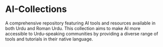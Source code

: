 # AI-Collections
A comprehensive repository featuring AI tools and resources available in both Urdu and Roman Urdu. This collection aims to make AI more accessible to Urdu-speaking communities by providing a diverse range of tools and tutorials in their native language.
